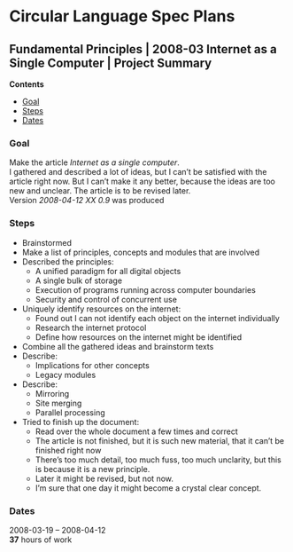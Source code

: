 ﻿Circular Language Spec Plans
============================

Fundamental Principles | 2008-03 Internet as a Single Computer | Project Summary
--------------------------------------------------------------------------------

__Contents__

- [Goal](#goal)
- [Steps](#steps)
- [Dates](#dates)

### Goal

Make the article *Internet as a single computer*.  
I gathered and described a lot of ideas, but I can’t be satisfied with the article right now. But I can’t make it any better, because the ideas are too new and unclear. The article is to be revised later.  
Version *2008-04-12 XX  0.9*  was produced

### Steps

- Brainstormed
- Make a list of principles, concepts and modules that are involved
- Described the principles:
    - A unified paradigm for all digital objects
    - A single bulk of storage
    - Execution of programs running across computer boundaries
    - Security and control of concurrent use
- Uniquely identify resources on the internet:
    - Found out I can not identify each object on the internet individually
    - Research the internet protocol
    - Define how resources on the internet might be identified
- Combine all the gathered ideas and brainstorm texts
- Describe:
    - Implications for other concepts
    - Legacy modules
- Describe:
    - Mirroring
    - Site merging
    - Parallel processing
- Tried to finish up the document:
    - Read over the whole document a few times and correct
    - The article is not finished, but it is such new material, that it can’t be finished right now
    - There’s too much detail, too much fuss, too much unclarity, but this is because it is a new principle.
    - Later it might be revised, but not now.
    - I’m sure that one day it might become a crystal clear concept.

### Dates

2008-03-19 – 2008-04-12  
__37__ hours of work